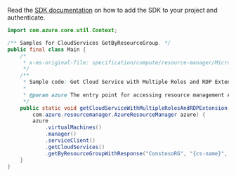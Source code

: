 Read the [SDK documentation](https://github.com/Azure/azure-sdk-for-java/blob/azure-resourcemanager_2.13.0/sdk/resourcemanager/azure-resourcemanager/README.md) on how to add the SDK to your project and authenticate.

```java
import com.azure.core.util.Context;

/** Samples for CloudServices GetByResourceGroup. */
public final class Main {
    /*
     * x-ms-original-file: specification/compute/resource-manager/Microsoft.Compute/stable/2021-03-01/examples/GetCloudServiceWithMultiRoleAndRDP.json
     */
    /**
     * Sample code: Get Cloud Service with Multiple Roles and RDP Extension.
     *
     * @param azure The entry point for accessing resource management APIs in Azure.
     */
    public static void getCloudServiceWithMultipleRolesAndRDPExtension(
        com.azure.resourcemanager.AzureResourceManager azure) {
        azure
            .virtualMachines()
            .manager()
            .serviceClient()
            .getCloudServices()
            .getByResourceGroupWithResponse("ConstosoRG", "{cs-name}", Context.NONE);
    }
}
```
